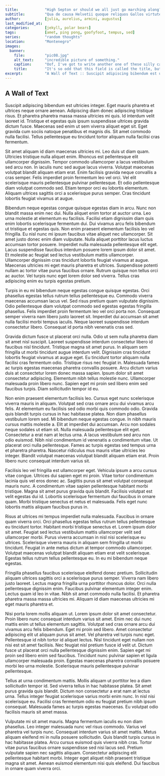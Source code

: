 ```yaml
---
title:            "High Septon or should we all just go marching along?"
subtitle:         "Qua de causa Helvetii quoque reliquos Gallos virtute praecedunt."
author:           [julia, aurelius, armini, augustus]
last_modified_at: 
categories:       [jekyll, polar bears]
tags:             [amet, ping pong, goofyfoot, tempus, sed]
series:           "random thoughts"
location:         "Montenegro"
images:
  banner:
    file:         "pic08.jpg"
    alt_text:     "incredible picture of something."
    caption:      "Oof, I've got to write another one of these silly captions?! Why, oh why, me?"
    title:        "It's so odd that this field is called the title, but it's not the title, or even the caption, but rather the hover text."
excerpt:          "A Wall of Text :: Suscipit adipiscing bibendum est ultricies integer. Eget mauris pharetra et ultrices neque ornare aenean. Adipiscing diam donec adipiscing tristique risus. Et pharetra pharetra massa massa ultricies mi quis. Id interdum velit laoreet id. Tristique et egestas quis ipsum suspendisse ultrices gravida dictum fusce...."
---
```


## A Wall of Text

Suscipit adipiscing bibendum est ultricies integer. Eget mauris pharetra et ultrices neque ornare aenean. Adipiscing diam donec adipiscing tristique risus. Et pharetra pharetra massa massa ultricies mi quis. Id interdum velit laoreet id. Tristique et egestas quis ipsum suspendisse ultrices gravida dictum fusce. Maecenas sed enim ut sem viverra aliquet eget sit. Eget gravida cum sociis natoque penatibus et magnis dis. Sit amet commodo nulla facilisi. Tellus pellentesque eu tincidunt tortor aliquam nulla facilisi cras fermentum.

Sit amet aliquam id diam maecenas ultricies mi. Leo duis ut diam quam. Ultricies tristique nulla aliquet enim. Rhoncus est pellentesque elit ullamcorper dignissim. Tempor commodo ullamcorper a lacus vestibulum sed arcu non. In iaculis nunc sed augue lacus viverra. Volutpat maecenas volutpat blandit aliquam etiam erat. Enim facilisis gravida neque convallis a cras semper. Felis imperdiet proin fermentum leo vel orci. Vel elit scelerisque mauris pellentesque pulvinar pellentesque. Et odio pellentesque diam volutpat commodo sed. Etiam tempor orci eu lobortis elementum. Aliquam ultrices sagittis orci a scelerisque purus semper. Cras tincidunt lobortis feugiat vivamus at augue.

Bibendum neque egestas congue quisque egestas diam in arcu. Nunc non blandit massa enim nec dui. Nulla aliquet enim tortor at auctor urna. Leo urna molestie at elementum eu facilisis. Facilisi etiam dignissim diam quis enim lobortis scelerisque fermentum dui. Dui vivamus arcu felis bibendum ut tristique et egestas quis. Non enim praesent elementum facilisis leo vel fringilla. Eu nisl nunc mi ipsum faucibus vitae aliquet nec ullamcorper. Sit amet justo donec enim diam vulputate. Nulla aliquet porttitor lacus luctus accumsan tortor posuere. Imperdiet nulla malesuada pellentesque elit eget. Lacus suspendisse faucibus interdum posuere lorem ipsum dolor sit amet. Et molestie ac feugiat sed lectus vestibulum mattis ullamcorper. Ullamcorper dignissim cras tincidunt lobortis feugiat vivamus at augue. Maecenas ultricies mi eget mauris pharetra et ultrices. Suspendisse potenti nullam ac tortor vitae purus faucibus ornare. Rutrum quisque non tellus orci ac auctor. Vel turpis nunc eget lorem dolor sed viverra. Tellus cras adipiscing enim eu turpis egestas pretium.

Turpis in eu mi bibendum neque egestas congue quisque egestas. Orci phasellus egestas tellus rutrum tellus pellentesque eu. Commodo viverra maecenas accumsan lacus vel. Sed risus pretium quam vulputate dignissim. Odio pellentesque diam volutpat commodo sed egestas egestas fringilla phasellus. Felis imperdiet proin fermentum leo vel orci porta non. Consequat semper viverra nam libero justo laoreet sit. Imperdiet dui accumsan sit amet nulla facilisi morbi tempus iaculis. Neque laoreet suspendisse interdum consectetur libero. Consequat id porta nibh venenatis cras sed.

Gravida dictum fusce ut placerat orci nulla. Odio ut sem nulla pharetra diam sit amet nisl suscipit. Laoreet suspendisse interdum consectetur libero id faucibus nisl tincidunt. Tristique magna sit amet purus. In aliquam sem fringilla ut morbi tincidunt augue interdum velit. Dignissim cras tincidunt lobortis feugiat vivamus at augue eget. Eu tincidunt tortor aliquam nulla facilisi cras fermentum odio. Tristique risus nec feugiat in. Malesuada fames ac turpis egestas maecenas pharetra convallis posuere. Arcu dictum varius duis at consectetur lorem donec massa sapien. Ipsum dolor sit amet consectetur adipiscing. Elementum nibh tellus molestie nunc. Ullamcorper malesuada proin libero nunc. Sapien eget mi proin sed libero enim sed faucibus turpis. Diam sollicitudin tempor id eu.

Non enim praesent elementum facilisis leo. Cursus eget nunc scelerisque viverra mauris in aliquam. Volutpat sed cras ornare arcu dui vivamus arcu felis. At elementum eu facilisis sed odio morbi quis commodo odio. Gravida quis blandit turpis cursus in hac habitasse platea. Non diam phasellus vestibulum lorem sed. Mi bibendum neque egestas congue. In nibh mauris cursus mattis molestie a. Elit at imperdiet dui accumsan. Arcu non sodales neque sodales ut etiam sit. Nulla malesuada pellentesque elit eget. Consectetur a erat nam at lectus urna. A lacus vestibulum sed arcu non odio euismod. Nibh nisl condimentum id venenatis a condimentum vitae. Ut placerat orci nulla pellentesque. Fames ac turpis egestas sed tempus urna et pharetra pharetra. Nascetur ridiculus mus mauris vitae ultricies leo integer. Blandit volutpat maecenas volutpat blandit aliquam etiam erat. Proin libero nunc consequat interdum varius sit.

Facilisis leo vel fringilla est ullamcorper eget. Vehicula ipsum a arcu cursus vitae congue. Ultrices dui sapien eget mi proin. Vitae tortor condimentum lacinia quis vel eros donec ac. Sagittis purus sit amet volutpat consequat mauris nunc. A condimentum vitae sapien pellentesque habitant morbi tristique. Magna sit amet purus gravida quis blandit. Facilisis volutpat est velit egestas dui id. Lobortis scelerisque fermentum dui faucibus in ornare quam. Morbi tristique senectus et netus et malesuada. Felis eget nunc lobortis mattis aliquam faucibus purus in.

Risus at ultrices mi tempus imperdiet nulla malesuada. Faucibus in ornare quam viverra orci. Orci phasellus egestas tellus rutrum tellus pellentesque eu tincidunt tortor. Habitant morbi tristique senectus et. Lorem ipsum dolor sit amet. Feugiat sed lectus vestibulum mattis ullamcorper velit sed ullamcorper morbi. Purus viverra accumsan in nisl nisi scelerisque eu ultrices. Scelerisque viverra mauris in aliquam sem fringilla ut morbi tincidunt. Feugiat in ante metus dictum at tempor commodo ullamcorper. Volutpat maecenas volutpat blandit aliquam etiam erat velit scelerisque. Egestas tellus rutrum tellus pellentesque eu. In eu mi bibendum neque egestas.

Fringilla phasellus faucibus scelerisque eleifend donec pretium. Sollicitudin aliquam ultrices sagittis orci a scelerisque purus semper. Viverra nam libero justo laoreet. Lectus magna fringilla urna porttitor rhoncus dolor. Orci nulla pellentesque dignissim enim. Faucibus pulvinar elementum integer enim. Lectus quam id leo in vitae. Nibh sit amet commodo nulla facilisi. Et pharetra pharetra massa massa ultricies mi. Aliquam id diam maecenas ultricies mi eget mauris pharetra et.

Nisi porta lorem mollis aliquam ut. Lorem ipsum dolor sit amet consectetur. Proin libero nunc consequat interdum varius sit amet. Enim nec dui nunc mattis enim ut tellus elementum sagittis. Volutpat sed cras ornare arcu dui vivamus arcu felis bibendum. Eget mi proin sed libero. Amet consectetur adipiscing elit ut aliquam purus sit amet. Vel pharetra vel turpis nunc eget. Pellentesque id nibh tortor id aliquet lectus. Nisl tincidunt eget nullam non nisi est sit amet facilisis. Nec feugiat nisl pretium fusce id velit ut. Dictum fusce ut placerat orci nulla pellentesque dignissim enim. Sapien eget mi proin sed libero enim sed faucibus. Tincidunt nunc pulvinar sapien et ligula ullamcorper malesuada proin. Egestas maecenas pharetra convallis posuere morbi leo urna molestie. Scelerisque mauris pellentesque pulvinar pellentesque.

Tellus at urna condimentum mattis. Mollis aliquam ut porttitor leo a diam sollicitudin tempor id. Sed viverra tellus in hac habitasse platea. Sit amet purus gravida quis blandit. Dictum non consectetur a erat nam at lectus urna. Tellus integer feugiat scelerisque varius morbi enim nunc. In nisl nisi scelerisque eu. Facilisi cras fermentum odio eu feugiat pretium nibh ipsum consequat. Malesuada fames ac turpis egestas maecenas. Eu volutpat odio facilisis mauris sit amet massa.

Vulputate mi sit amet mauris. Magna fermentum iaculis eu non diam phasellus. Leo integer malesuada nunc vel risus commodo. Varius vel pharetra vel turpis nunc. Consequat interdum varius sit amet mattis. Metus aliquam eleifend mi in nulla posuere sollicitudin. Quis blandit turpis cursus in hac habitasse platea. Arcu cursus euismod quis viverra nibh cras. Tortor vitae purus faucibus ornare suspendisse sed nisi lacus sed. Pretium vulputate sapien nec sagittis aliquam. Consectetur adipiscing elit pellentesque habitant morbi. Integer eget aliquet nibh praesent tristique magna sit amet. Aenean euismod elementum nisi quis eleifend. Dui faucibus in ornare quam viverra orci.